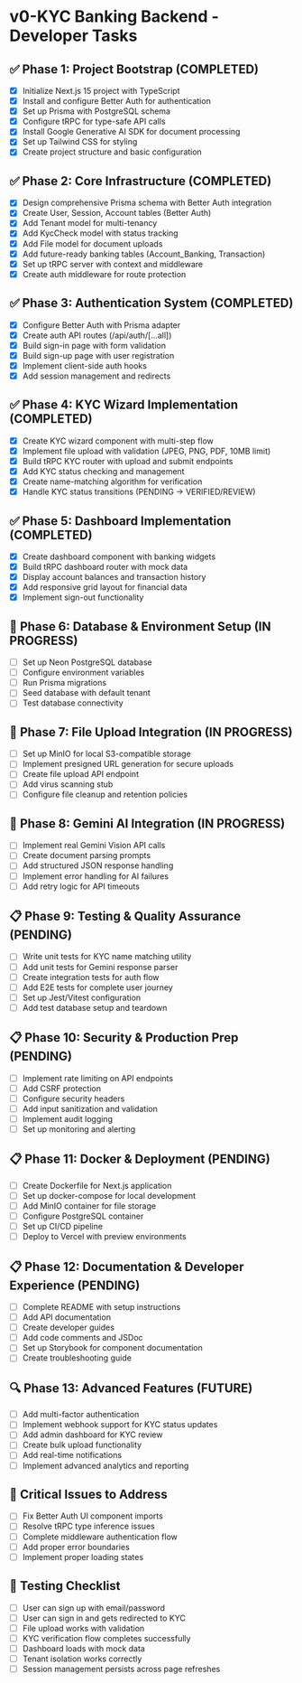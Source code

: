 # v0-KYC Banking Backend - Developer Tasks

## ✅ Phase 1: Project Bootstrap (COMPLETED)
- [x] Initialize Next.js 15 project with TypeScript
- [x] Install and configure Better Auth for authentication
- [x] Set up Prisma with PostgreSQL schema
- [x] Configure tRPC for type-safe API calls
- [x] Install Google Generative AI SDK for document processing
- [x] Set up Tailwind CSS for styling
- [x] Create project structure and basic configuration

## ✅ Phase 2: Core Infrastructure (COMPLETED)
- [x] Design comprehensive Prisma schema with Better Auth integration
- [x] Create User, Session, Account tables (Better Auth)
- [x] Add Tenant model for multi-tenancy
- [x] Add KycCheck model with status tracking
- [x] Add File model for document uploads
- [x] Add future-ready banking tables (Account_Banking, Transaction)
- [x] Set up tRPC server with context and middleware
- [x] Create auth middleware for route protection

## ✅ Phase 3: Authentication System (COMPLETED)
- [x] Configure Better Auth with Prisma adapter
- [x] Create auth API routes (/api/auth/[...all])
- [x] Build sign-in page with form validation
- [x] Build sign-up page with user registration
- [x] Implement client-side auth hooks
- [x] Add session management and redirects

## ✅ Phase 4: KYC Wizard Implementation (COMPLETED)
- [x] Create KYC wizard component with multi-step flow
- [x] Implement file upload with validation (JPEG, PNG, PDF, 10MB limit)
- [x] Build tRPC KYC router with upload and submit endpoints
- [x] Add KYC status checking and management
- [x] Create name-matching algorithm for verification
- [x] Handle KYC status transitions (PENDING → VERIFIED/REVIEW)

## ✅ Phase 5: Dashboard Implementation (COMPLETED)
- [x] Create dashboard component with banking widgets
- [x] Build tRPC dashboard router with mock data
- [x] Display account balances and transaction history
- [x] Add responsive grid layout for financial data
- [x] Implement sign-out functionality

## 🔄 Phase 6: Database & Environment Setup (IN PROGRESS)
- [ ] Set up Neon PostgreSQL database
- [ ] Configure environment variables
- [ ] Run Prisma migrations
- [ ] Seed database with default tenant
- [ ] Test database connectivity

## 🔄 Phase 7: File Upload Integration (IN PROGRESS)
- [ ] Set up MinIO for local S3-compatible storage
- [ ] Implement presigned URL generation for secure uploads
- [ ] Create file upload API endpoint
- [ ] Add virus scanning stub
- [ ] Configure file cleanup and retention policies

## 🔄 Phase 8: Gemini AI Integration (IN PROGRESS)
- [ ] Implement real Gemini Vision API calls
- [ ] Create document parsing prompts
- [ ] Add structured JSON response handling
- [ ] Implement error handling for AI failures
- [ ] Add retry logic for API timeouts

## 📋 Phase 9: Testing & Quality Assurance (PENDING)
- [ ] Write unit tests for KYC name matching utility
- [ ] Add unit tests for Gemini response parser
- [ ] Create integration tests for auth flow
- [ ] Add E2E tests for complete user journey
- [ ] Set up Jest/Vitest configuration
- [ ] Add test database setup and teardown

## 📋 Phase 10: Security & Production Prep (PENDING)
- [ ] Implement rate limiting on API endpoints
- [ ] Add CSRF protection
- [ ] Configure security headers
- [ ] Add input sanitization and validation
- [ ] Implement audit logging
- [ ] Set up monitoring and alerting

## 📋 Phase 11: Docker & Deployment (PENDING)
- [ ] Create Dockerfile for Next.js application
- [ ] Set up docker-compose for local development
- [ ] Add MinIO container for file storage
- [ ] Configure PostgreSQL container
- [ ] Set up CI/CD pipeline
- [ ] Deploy to Vercel with preview environments

## 📋 Phase 12: Documentation & Developer Experience (PENDING)
- [ ] Complete README with setup instructions
- [ ] Add API documentation
- [ ] Create developer guides
- [ ] Add code comments and JSDoc
- [ ] Set up Storybook for component documentation
- [ ] Create troubleshooting guide

## 🔍 Phase 13: Advanced Features (FUTURE)
- [ ] Add multi-factor authentication
- [ ] Implement webhook support for KYC status updates
- [ ] Add admin dashboard for KYC review
- [ ] Create bulk upload functionality
- [ ] Add real-time notifications
- [ ] Implement advanced analytics and reporting

## 🚨 Critical Issues to Address
- [ ] Fix Better Auth UI component imports
- [ ] Resolve tRPC type inference issues
- [ ] Complete middleware authentication flow
- [ ] Add proper error boundaries
- [ ] Implement proper loading states

## 🧪 Testing Checklist
- [ ] User can sign up with email/password
- [ ] User can sign in and gets redirected to KYC
- [ ] File upload works with validation
- [ ] KYC verification flow completes successfully
- [ ] Dashboard loads with mock data
- [ ] Tenant isolation works correctly
- [ ] Session management persists across page refreshes
